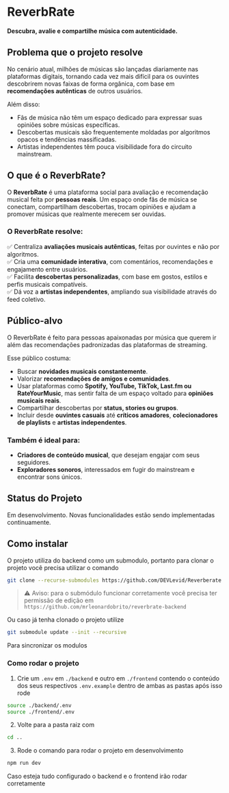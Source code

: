 # ReverbRate

**Descubra, avalie e compartilhe música com autenticidade.**

## Problema que o projeto resolve

No cenário atual, milhões de músicas são lançadas diariamente nas plataformas digitais, tornando cada vez mais difícil para os ouvintes descobrirem novas faixas de forma orgânica, com base em **recomendações autênticas** de outros usuários.

Além disso:

- Fãs de música não têm um espaço dedicado para expressar suas opiniões sobre músicas específicas.
- Descobertas musicais são frequentemente moldadas por algoritmos opacos e tendências massificadas.
- Artistas independentes têm pouca visibilidade fora do circuito mainstream.

## O que é o ReverbRate?

O **ReverbRate** é uma plataforma social para avaliação e recomendação musical feita por **pessoas reais**. Um espaço onde fãs de música se conectam, compartilham descobertas, trocam opiniões e ajudam a promover músicas que realmente merecem ser ouvidas.

### O ReverbRate resolve:

✅ Centraliza **avaliações musicais autênticas**, feitas por ouvintes e não por algoritmos.  
✅ Cria uma **comunidade interativa**, com comentários, recomendações e engajamento entre usuários.  
✅ Facilita **descobertas personalizadas**, com base em gostos, estilos e perfis musicais compatíveis.  
✅ Dá voz a **artistas independentes**, ampliando sua visibilidade através do feed coletivo.

## Público-alvo

O ReverbRate é feito para pessoas apaixonadas por música que querem ir além das recomendações padronizadas das plataformas de streaming.

Esse público costuma:

- Buscar **novidades musicais constantemente**.
- Valorizar **recomendações de amigos e comunidades**.
- Usar plataformas como **Spotify, YouTube, TikTok, Last.fm ou RateYourMusic**, mas sentir falta de um espaço voltado para **opiniões musicais reais**.
- Compartilhar descobertas por **status, stories ou grupos**.
- Incluir desde **ouvintes casuais** até **críticos amadores**, **colecionadores de playlists** e **artistas independentes**.

### Também é ideal para:

- **Criadores de conteúdo musical**, que desejam engajar com seus seguidores.
- **Exploradores sonoros**, interessados em fugir do mainstream e encontrar sons únicos.

## Status do Projeto

Em desenvolvimento. Novas funcionalidades estão sendo implementadas continuamente.

## Como instalar

O projeto utiliza do backend como um submodulo, portanto para clonar o projeto você precisa utilizar o comando

```bash
git clone --recurse-submodules https://github.com/DEVLevid/Reverberate.git
```

> ⚠️ Aviso: para o submódulo funcionar corretamente você precisa ter permissão de edição em
> `https://github.com/mrleonardobrito/reverbrate-backend`

Ou caso já tenha clonado o projeto utilize

```bash
git submodule update --init --recursive
```

Para sincronizar os modulos

### Como rodar o projeto

1. Crie um `.env` em `./backend` e outro em `./frontend` contendo o conteúdo dos seus respectivos `.env.example` dentro de ambas as pastas após isso rode

```bash
source ./backend/.env
source ./frontend/.env
```

2. Volte para a pasta raiz com

```bash
cd ..
```

3. Rode o comando para rodar o projeto em desenvolvimento

```bash
npm run dev
```

Caso esteja tudo configurado o backend e o frontend irão rodar corretamente
